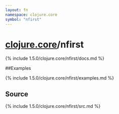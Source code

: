 ```yaml
---
layout: fn
namespace: clojure.core
symbol: "nfirst"
---
```


# [clojure.core](../)/nfirst

{% include 1.5.0/clojure.core/nfirst/docs.md %}

##Examples

{% include 1.5.0/clojure.core/nfirst/examples.md %}
## Source
{% include 1.5.0/clojure.core/nfirst/src.md %}

